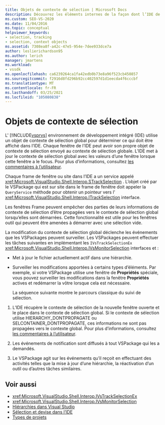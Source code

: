 ```yaml
---
title: Objets de contexte de sélection | Microsoft Docs
description: Découvrez les éléments internes de la façon dont l’IDE de Visual Studio utilise un objet de contexte de sélection globale pour déterminer ce qui doit être affiché dans l’IDE.
ms.custom: SEO-VS-2020
ms.date: 11/04/2016
ms.topic: conceptual
helpviewer_keywords:
- selection, tracking
- selection, context objects
ms.assetid: 7308ea8f-a42c-47e5-954e-7dee933dce7a
author: leslierichardson95
ms.author: lerich
manager: jmartens
ms.workload:
- vssdk
ms.openlocfilehash: ca6239264ca1fa42edb0b73e8a96f523cb450857
ms.sourcegitcommit: f2916d8fd296b92cc402597d1d1eecda4f6cccbf
ms.translationtype: MT
ms.contentlocale: fr-FR
ms.lasthandoff: 03/25/2021
ms.locfileid: "105080838"
---
```

# <a name="selection-context-objects"></a>Objets de contexte de sélection
L' [!INCLUDE[vsprvs](../../code-quality/includes/vsprvs_md.md)] environnement de développement intégré (IDE) utilise un objet de contexte de sélection global pour déterminer ce qui doit être affiché dans l’IDE. Chaque fenêtre de l’IDE peut avoir son propre objet de contexte de sélection envoyé au contexte de sélection globale. L’IDE met à jour le contexte de sélection global avec les valeurs d’une fenêtre lorsque cette fenêtre a le focus. Pour plus d’informations, consultez [les commentaires à l’utilisateur](../../extensibility/internals/feedback-to-the-user.md).

 Chaque frame de fenêtre ou site dans l’IDE a un service appelé <xref:Microsoft.VisualStudio.Shell.Interop.STrackSelection> . L’objet créé par le VSPackage qui est sur site dans le frame de fenêtre doit appeler la `QueryService` méthode pour obtenir un pointeur vers l' <xref:Microsoft.VisualStudio.Shell.Interop.ITrackSelection> interface.

 Les fenêtres Frame peuvent empêcher des parties de leurs informations de contexte de sélection d’être propagées vers le contexte de sélection global lorsqu’elles sont démarrées. Cette fonctionnalité est utile pour les fenêtres outil qui peuvent être amenées à démarrer avec une sélection vide.

 La modification du contexte de sélection global déclenche les événements que les VSPackages peuvent surveiller. Les VSPackages peuvent effectuer les tâches suivantes en implémentant les `IVsTrackSelectionEx` <xref:Microsoft.VisualStudio.Shell.Interop.IVsMonitorSelection> interfaces et :

- Met à jour le fichier actuellement actif dans une hiérarchie.

- Surveiller les modifications apportées à certains types d’éléments. Par exemple, si votre VSPackage utilise une fenêtre de **Propriétés** spéciale, vous pouvez surveiller les modifications dans la fenêtre **Propriétés** actives et redémarrer la vôtre lorsque cela est nécessaire.

  La séquence suivante montre le parcours classique du suivi de sélection.

1. L’IDE récupère le contexte de sélection de la nouvelle fenêtre ouverte et le place dans le contexte de sélection global. Si le contexte de sélection utilise HIERARCHY_DONTPROPAGATE ou SELCONTAINER_DONTPROPAGATE, ces informations ne sont pas propagées vers le contexte global. Pour plus d’informations, consultez [les commentaires à l’utilisateur](../../extensibility/internals/feedback-to-the-user.md).

2. Les événements de notification sont diffusés à tout VSPackage qui les a demandés.

3. Le VSPackage agit sur les événements qu’il reçoit en effectuant des activités telles que la mise à jour d’une hiérarchie, la réactivation d’un outil ou d’autres tâches similaires.

## <a name="see-also"></a>Voir aussi
- <xref:Microsoft.VisualStudio.Shell.Interop.IVsTrackSelectionEx>
- <xref:Microsoft.VisualStudio.Shell.Interop.IVsMonitorSelection>
- [Hiérarchies dans Visual Studio](../../extensibility/internals/hierarchies-in-visual-studio.md)
- [Sélection et devise dans l’IDE](../../extensibility/internals/selection-and-currency-in-the-ide.md)
- [Types de projets](../../extensibility/internals/project-types.md)
